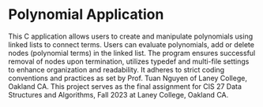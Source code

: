 # Polynomial Application

This C application allows users to create and manipulate polynomials using linked lists to connect terms. Users can evaluate polynomials, add or delete nodes (polynomial terms) in the linked list. The program ensures successful removal of nodes upon termination, utilizes typedef and multi-file settings to enhance organization and readability. It adheres to strict coding conventions and practices as set by Prof. Tuan Nguyen of Laney College, Oakland CA. This project serves as the final assignment for CIS 27 Data Structures and Algorithms, Fall 2023 at Laney College, Oakland CA.
